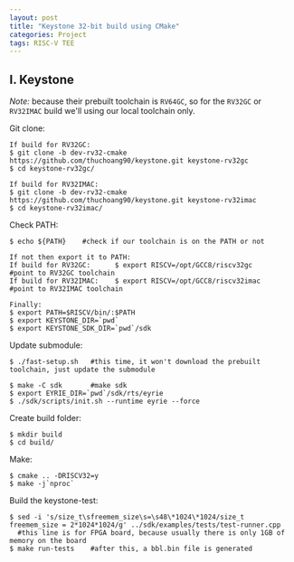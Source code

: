 ```yaml
---
layout: post
title: "Keystone 32-bit build using CMake"
categories: Project
tags: RISC-V TEE
---
```


## I. Keystone

*Note:* because their prebuilt toolchain is ```RV64GC```, so for the ```RV32GC``` or ```RV32IMAC``` build we'll using our local toolchain only.

Git clone:
```shell
If build for RV32GC:
$ git clone -b dev-rv32-cmake https://github.com/thuchoang90/keystone.git keystone-rv32gc
$ cd keystone-rv32gc/

If build for RV32IMAC:
$ git clone -b dev-rv32-cmake https://github.com/thuchoang90/keystone.git keystone-rv32imac
$ cd keystone-rv32imac/
```

Check PATH:
```shell
$ echo ${PATH}    #check if our toolchain is on the PATH or not

If not then export it to PATH:
If build for RV32GC:      $ export RISCV=/opt/GCC8/riscv32gc      #point to RV32GC toolchain
If build for RV32IMAC:    $ export RISCV=/opt/GCC8/riscv32imac    #point to RV32IMAC toolchain

Finally:
$ export PATH=$RISCV/bin/:$PATH
$ export KEYSTONE_DIR=`pwd`
$ export KEYSTONE_SDK_DIR=`pwd`/sdk
```

Update submodule:
```shell
$ ./fast-setup.sh   #this time, it won't download the prebuilt toolchain, just update the submodule

$ make -C sdk       #make sdk
$ export EYRIE_DIR=`pwd`/sdk/rts/eyrie
$ ./sdk/scripts/init.sh --runtime eyrie --force
```

Create build folder:
```shell
$ mkdir build
$ cd build/
```

Make:
```shell
$ cmake .. -DRISCV32=y
$ make -j`nproc`
```

Build the keystone-test:
```shell
$ sed -i 's/size_t\sfreemem_size\s=\s48\*1024\*1024/size_t freemem_size = 2*1024*1024/g' ../sdk/examples/tests/test-runner.cpp
  #this line is for FPGA board, because usually there is only 1GB of memory on the board
$ make run-tests    #after this, a bbl.bin file is generated
```
